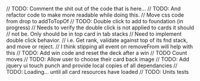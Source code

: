 // TODO: Comment the shit out of the code that is here...
// TODO: And refactor code to make more readable while doing this.
//       Move css code from drop to addToTopOf
// TODO: Double click to add to foundation (in progress)
//       Needs to verify the double click is not applied to cards it should
//       not be. Only should be in top card in tab stacks
//       Need to implement double click behavior.
//       i.e. Get rank, validate against top of its fnd stack, and move or reject.
//       I think stipping all event on removeFrom will help with this
// TODO: Add win code and reset the deck after a win
// TODO  Count moves
// TODO: Allow user to choose their card back image
// TODO: Add jquery ui touch punch and provide local copies of all dependancies
// TODO: Loading... until all card resources have loaded
// TODO: Units tests
